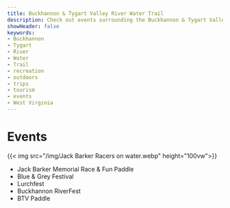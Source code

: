```yaml
---
title: Buckhannon & Tygart Valley River Water Trail
description: Check out events surrounding the Buckhannon & Tygart Valley River Water Trail.
showHeader: false
keywords:
- Buckhannon
- Tygart
- River
- Water
- Trail
- recreation
- outdoors
- trips
- tourism
- events
- West Virginia
---
```


# Events

{{< img src="/img/Jack Barker Racers on water.webp" height="100vw">}}

- Jack Barker Memorial Race & Fun Paddle
- Blue & Grey Festival 
- Lurchfest 
- Buckhannon RiverFest
- BTV Paddle
